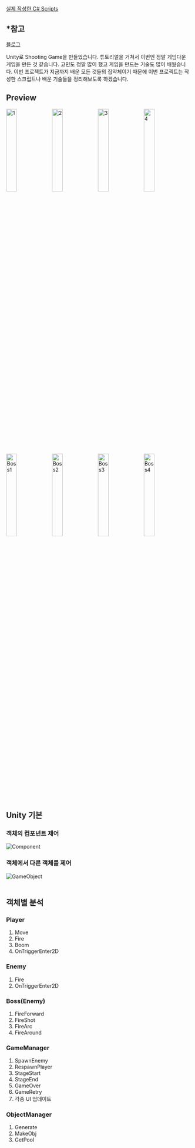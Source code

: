 <a href='https://github.com/lubiksss/ShootingGame/tree/master/Assets/Script'>실제 작성한 C# Scripts</a>

## *참고
<!-- <a href='https://www.youtube.com/watch?v=ETYzjbnLixY&list=PLO-mt5Iu5TeYtWvM9eN-xnwRbyUAMWd3b&index=1'>2D 종스크롤 슈팅 - 플레이어 이동 구현하기 [유니티 기초 강좌 B27 + 에셋 다운로드]</a>   -->
<a href='https://lubiksss.github.io/unity/Unity_ShootingGame/'>블로그</a>

Unity로 Shooting Game을 만들었습니다. 튜토리얼을 거쳐서 이번엔 정말 게임다운 게임을 만든 것 같습니다. 고민도 정말 많이 했고 게임을 만드는 기술도 많이 배웠습니다. 이번 프로젝트가 지금까지 배운 모든 것들의 집약체이기 때문에 이번 프로젝트는 작성한 스크립트나 배운 기술들을 정리해보도록 하겠습니다.

## Preview
<div>
    <img src="https://user-images.githubusercontent.com/67966414/137348947-b342bf9c-f3a4-43b3-8a1a-f8c0c11788dc.jpg" alt="1" style="width:24%;"/>
    <img src="https://user-images.githubusercontent.com/67966414/137348954-27063584-ce64-4c85-855b-4740622f4128.jpg" alt="2" style="width:24%;"/>
    <img src="https://user-images.githubusercontent.com/67966414/137348955-6dbdc93b-a1ef-4cfa-a07b-e42304c37c73.jpg" alt="3" style="width:24%;"/>
    <img src="https://user-images.githubusercontent.com/67966414/137348958-cc15c754-1df0-4f04-93e6-390c6ea2090a.jpg" alt="4" style="width:24%;"/>
</div>
<div>
    <img src="https://user-images.githubusercontent.com/67966414/137348963-348aaa7f-4be9-4b00-80e5-9c65433e748c.jpg" alt="Boss1" style="width:24%;"/>
    <img src="https://user-images.githubusercontent.com/67966414/137348965-ea445288-df5d-4368-bc2a-657b6141f7b7.jpg" alt="Boss2" style="width:24%;"/>
    <img src="https://user-images.githubusercontent.com/67966414/137348968-ebee1cad-ef5b-48c7-bb79-0baf33b3332f.jpg" alt="Boss3" style="width:24%;"/>
    <img src="https://user-images.githubusercontent.com/67966414/137348970-0652d247-eef4-4a8e-a466-a1e75f360c4e.jpg" alt="Boss4" style="width:24%;"/>
</div>

## Unity 기본
### 객체의 컴포넌트 제어
<img src="https://user-images.githubusercontent.com/67966414/134113892-fafce52f-63b8-48f8-9d8b-2f86af1c5359.png" alt="Component" style="margin-left: auto; margin-right: auto; display: block">

### 객체에서 다른 객체를 제어
<img src="https://user-images.githubusercontent.com/67966414/134115486-10fd4a05-41ce-4066-b083-3bc676f7ca85.png" alt="GameObject" style="margin-left: auto; margin-right: auto; display: block">
<br>

## 객체별 분석
### Player
1. Move  
2. Fire  
3. Boom  
4. OnTriggerEnter2D  

### Enemy
1. Fire  
2. OnTriggerEnter2D  

### Boss(Enemy)
1. FireForward
2. FireShot
3. FireArc
4. FireAround

### GameManager
1. SpawnEnemy  
2. RespawnPlayer  
3. StageStart
4. StageEnd
5. GameOver
6. GameRetry
7. 각종 UI 업데이트

### ObjectManager
1. Generate  
2. MakeObj  
3. GetPool
